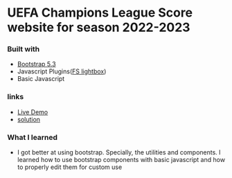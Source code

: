 # UEFA Champions League Score website for season 2022-2023

### Built with
- [Bootstrap 5.3](https://getbootstrap.com/)
- Javascript Plugins([FS lightbox](https://fslightbox.com/javascript))
- Basic Javascript

### links
- [Live Demo](https://test-app-101.netlify.app/)
- [solution](https://github.com/S-Alif/football-news-app)


### What I learned
- I got better at using bootstrap. Specially, the utilities and components. I learned how to use bootstrap components with basic javascript and how to properly edit them for custom use